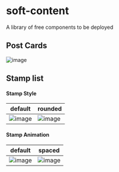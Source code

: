 # soft-content
A library of free components to be deployed

## Post Cards

![image](https://drive.google.com/uc?export=view&id=1a0SSx179yvMfXVuRKC16ZmG0oKu73Yo5)

## Stamp list

#### Stamp Style
| default | rounded |
| --- | --- |
| ![image](https://drive.google.com/uc?export=view&id=19NmyJuMN31vbx029m5xG7jJjQEtmoCn2) | ![image](https://drive.google.com/uc?export=view&id=1s109k-7ZImY2Ao00PfEwWYHkY8q6IgUT)  |

#### Stamp Animation
| default | spaced |
| --- | --- |
| ![image](https://drive.google.com/uc?export=view&id=1rvec5X5Rth-TXN7HrbJEcT1YrK78imrb) | ![image](https://drive.google.com/uc?export=view&id=1wc_WyDv3KO0yG3M58FhAUbEVqlSVllX_)  |



